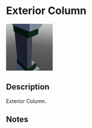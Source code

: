 # Exterior Column

![Exterior Column](../Cropped_Blocks/SciFi/Exterior_Column.png)

## Description
<!-- Write a description for this block -->
Exterior Column.

## Notes
<!-- Any extra notes -->
